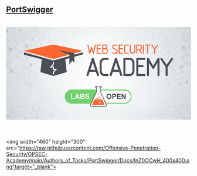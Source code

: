 ## [PortSwigger](https://portswigger.net/web-security/all-labs)

<p align="center">
  <br>
  <img src="https://raw.githubusercontent.com/Offensive-Penetration-Security/OPSEC-Academy/main/Authors_of_Tasks/PortSwigger/Docs/PortSwigger-Web-Security-Academy.png"><br><br></br>
  
  <img width="460" height="300" src="https://raw.githubusercontent.com/Offensive-Penetration-Security/OPSEC-Academy/main/Authors_of_Tasks/PortSwigger/Docs/InZ0OCwH_400x400.png"target="_blank">
</p>
